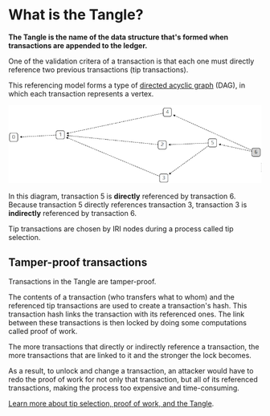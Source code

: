# What is the Tangle?

**The Tangle is the name of the data structure that's formed when transactions are appended to the ledger.**

One of the validation critera of a transaction is that each one must directly reference two previous transactions (tip transactions). 

This referencing model forms a type of [directed acyclic graph](https://en.wikipedia.org/wiki/Directed_acyclic_graph) (DAG), in which each transaction represents a vertex.

![A directed acyclic graph](../dag.png)

In this diagram, transaction 5 is **directly** referenced by transaction 6. Because transaction 5 directly references transaction 3, transaction 3 is **indirectly** referenced by transaction 6.

Tip transactions are chosen by IRI nodes during a process called tip selection.

## Tamper-proof transactions

Transactions in the Tangle are tamper-proof.

The contents of a transaction (who transfers what to whom) and the referenced tip transactions are used to create a transaction's hash. This transaction hash links the transaction with its referenced ones. The link between these transactions is then locked by doing some computations called proof of work.

The more transactions that directly or indirectly reference a transaction, the more transactions that are linked to it and the stronger the lock becomes.

As a result, to unlock and change a transaction, an attacker would have to redo the proof of work for not only that transaction, but all of its referenced transactions, making the process too expensive and time-consuming.

[Learn more about tip selection, proof of work, and the Tangle](root://the-tangle/0.1/introduction/overview.md).
